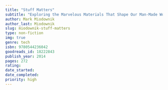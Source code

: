 ```yaml
---
title: "Stuff Matters"
subtitle: "Exploring the Marvelous Materials That Shape Our Man-Made World"
author: Mark Miodownik
author_last: Miodownik
slug: miodownik-stuff-matters
type: non-fiction
img: true
genre: tech
isbn: 9780544236042
goodreads_id: 18222843
publish_year: 2014
pages: 272
rating: 
date_started:
date_completed:
priority: high
---
```

